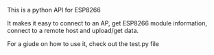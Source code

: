 This is a python API for ESP8266 

It makes it easy to connect to an AP, get ESP8266 module information, connect to a remote host and upload/get data.

For a giude on how to use it, check out the test.py file
